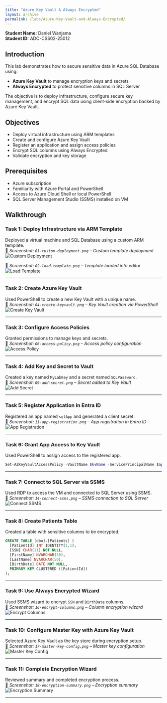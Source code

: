```yaml
---
title: "Azure Key Vault & Always Encrypted"
layout: archive
permalink: /labs/Azure-Key-Vault-and-Always-Encrypted/
---
```


**Student Name:** Daniel Wanjama  
**Student ID:** ADC-CSS02-25012  

## Introduction

This lab demonstrates how to secure sensitive data in Azure SQL Database using:

- **Azure Key Vault** to manage encryption keys and secrets  
- **Always Encrypted** to protect sensitive columns in SQL Server  

The objective is to deploy infrastructure, configure secure key management, and encrypt SQL data using client-side encryption backed by Azure Key Vault.

## Objectives

- Deploy virtual infrastructure using ARM templates  
- Create and configure Azure Key Vault  
- Register an application and assign access policies  
- Encrypt SQL columns using Always Encrypted  
- Validate encryption and key storage

## Prerequisites

- Azure subscription  
- Familiarity with Azure Portal and PowerShell  
- Access to Azure Cloud Shell or local PowerShell  
- SQL Server Management Studio (SSMS) installed on VM  

## Walkthrough

### Task 1: Deploy Infrastructure via ARM Template

Deployed a virtual machine and SQL Database using a custom ARM template.  
📸 *Screenshot: `01-custom-deployment.png` – Custom template deployment*  
![Custom Deployment](../../assets/images/labs/01-custom-deployment.png)

📸 *Screenshot: `02-load-template.png` – Template loaded into editor*  
![Load Template](../../assets/images/labs/02-load-template.png)

---

### Task 2: Create Azure Key Vault

Used PowerShell to create a new Key Vault with a unique name.  
📸 *Screenshot: `04-create-keyvault.png` – Key Vault creation via PowerShell*  
![Create Key Vault](../../assets/images/labs/04-create-keyvault.png)

---

### Task 3: Configure Access Policies

Granted permissions to manage keys and secrets.  
📸 *Screenshot: `06-access-policy.png` – Access policy configuration*  
![Access Policy](../../assets/images/labs/06-access-policy.png)

---

### Task 4: Add Key and Secret to Vault

Created a key named `MyLabKey` and a secret named `SQLPassword`.  
📸 *Screenshot: `09-add-secret.png` – Secret added to Key Vault*  
![Add Secret](../../assets/images/labs/09-add-secret.png)

---

### Task 5: Register Application in Entra ID

Registered an app named `sqlApp` and generated a client secret.  
📸 *Screenshot: `11-app-registration.png` – App registration in Entra ID*  
![App Registration](../../assets/images/labs/11-app-registration.png)

---

### Task 6: Grant App Access to Key Vault

Used PowerShell to assign access to the registered app.

```powershell
Set-AZKeyVaultAccessPolicy -VaultName $kvName -ServicePrincipalName $applicationId -PermissionsToSecrets get, list
```

---

### Task 7: Connect to SQL Server via SSMS

Used RDP to access the VM and connected to SQL Server using SSMS.  
📸 *Screenshot: `14-connect-ssms.png` – SSMS connection to SQL Server*  
![Connect SSMS](../../assets/images/labs/14-connect-ssms.png)

---

### Task 8: Create Patients Table

Created a table with sensitive columns to be encrypted.

```sql
CREATE TABLE [dbo].[Patients] (
  [PatientId] INT IDENTITY(1,1),
  [SSN] CHAR(11) NOT NULL,
  [FirstName] NVARCHAR(50),
  [LastName] NVARCHAR(50),
  [BirthDate] DATE NOT NULL,
  PRIMARY KEY CLUSTERED ([PatientId])
);
```

---

### Task 9: Use Always Encrypted Wizard

Used SSMS wizard to encrypt `SSN` and `BirthDate` columns.  
📸 *Screenshot: `16-encrypt-columns.png` – Column encryption wizard*  
![Encrypt Columns](../../assets/images/labs/16-encrypt-columns.png)

---

### Task 10: Configure Master Key with Azure Key Vault

Selected Azure Key Vault as the key store during encryption setup.  
📸 *Screenshot: `17-master-key-config.png` – Master key configuration*  
![Master Key Config](../../assets/images/labs/17-master-key-config.png)

---

### Task 11: Complete Encryption Wizard

Reviewed summary and completed encryption process.  
📸 *Screenshot: `18-encryption-summary.png` – Encryption summary*  
![Encryption Summary](../../assets/images/labs/18-encryption-summary.png)

---
